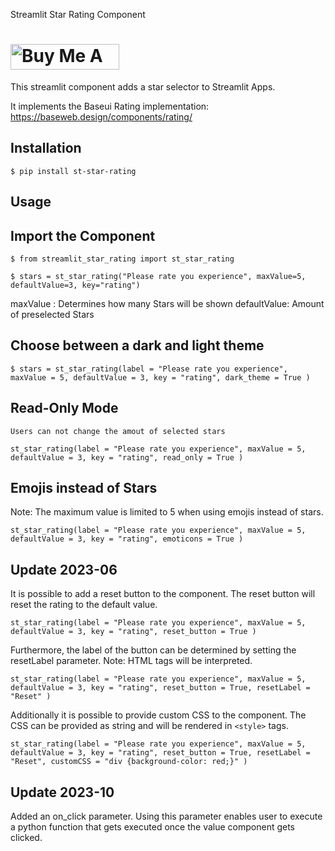 Streamlit Star Rating Component

<a href="https://buymeacoffee.com/flucas" target="_blank"><img src="https://cdn.buymeacoffee.com/buttons/default-orange.png" alt="Buy Me A Coffee" height="41" width="174"></a>
===

This streamlit component adds a star selector to Streamlit Apps. 

It implements the Baseui Rating implementation: https://baseweb.design/components/rating/

Installation
-----------

    $ pip install st-star-rating


Usage
------------

## Import the Component

    $ from streamlit_star_rating import st_star_rating

    $ stars = st_star_rating("Please rate you experience", maxValue=5, defaultValue=3, key="rating")

maxValue : Determines how many Stars will be shown
defaultValue: Amount of preselected Stars


## Choose between a dark and light theme

    $ stars = st_star_rating(label = "Please rate you experience", maxValue = 5, defaultValue = 3, key = "rating", dark_theme = True )

## Read-Only Mode

    Users can not change the amout of selected stars

    st_star_rating(label = "Please rate you experience", maxValue = 5, defaultValue = 3, key = "rating", read_only = True )


## Emojis instead of Stars
Note: The maximum value is limited to 5 when using emojis instead of stars.

    st_star_rating(label = "Please rate you experience", maxValue = 5, defaultValue = 3, key = "rating", emoticons = True )


## Update 2023-06


It is possible to add a reset button to the component. The reset button will reset the rating to the default value.

    st_star_rating(label = "Please rate you experience", maxValue = 5, defaultValue = 3, key = "rating", reset_button = True )

Furthermore, the label of the button can be determined by setting the resetLabel parameter. Note: HTML tags will be interpreted.

    st_star_rating(label = "Please rate you experience", maxValue = 5, defaultValue = 3, key = "rating", reset_button = True, resetLabel = "Reset" )

Additionally it is possible to provide custom CSS to the component. The CSS can be provided as string and will be rendered in `<style>` tags.

    st_star_rating(label = "Please rate you experience", maxValue = 5, defaultValue = 3, key = "rating", reset_button = True, resetLabel = "Reset", customCSS = "div {background-color: red;}" )


## Update 2023-10

Added an on_click parameter. Using this parameter enables user to execute a python function that gets executed once the value component gets clicked. 